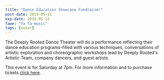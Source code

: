 ```yaml
---
title: "Dance Education Showcase Fundraiser"
post-date: 2019-05-11
exp-date: 2019-05-12
fawe: "fa fa-music"
tags: [event]
---
```

The Deeply Rooted Dance Theater will do a performance reflecting their dance education programs–filled with various techniques, conversations of artistic exploration and choreographic workshops lead by Deeply Rooted's Artistic Team, company dancers, and guest artists.

This event is for Saturday at 7pm. For more information and to purchase tickets [click here](https://www.eventbrite.com/e/dance-education-showcase-fundraiser-tickets-58027243046).